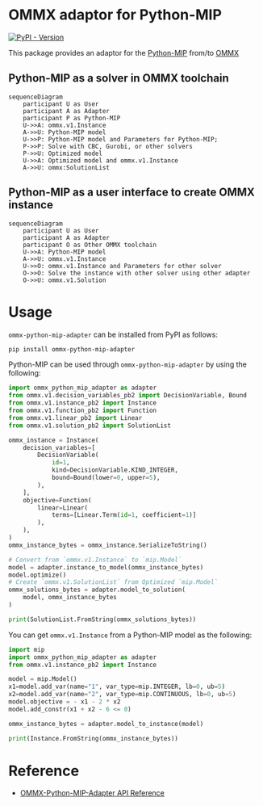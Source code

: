 OMMX adaptor for Python-MIP
============================
[![PyPI - Version](https://img.shields.io/pypi/v/ommx-python-mip-adapter)](https://pypi.org/project/ommx-python-mip-adapter/)

This package provides an adaptor for the [Python-MIP](https://www.python-mip.com/) from/to [OMMX](https://github.com/Jij-Inc/ommx)

Python-MIP as a solver in OMMX toolchain
-----------------------------------------
```mermaid
sequenceDiagram
    participant U as User
    participant A as Adapter
    participant P as Python-MIP
    U->>A: ommx.v1.Instance
    A->>U: Python-MIP model
    U->>P: Python-MIP model and Parameters for Python-MIP;
    P->>P: Solve with CBC, Gurobi, or other solvers
    P->>U: Optimized model
    U->>A: Optimized model and ommx.v1.Instance
    A->>U: ommx:SolutionList
```

Python-MIP as a user interface to create OMMX instance
-------------------------------------------------------
```mermaid
sequenceDiagram
    participant U as User
    participant A as Adapter
    participant O as Other OMMX toolchain
    U->>A: Python-MIP model
    A->>U: ommx.v1.Instance
    U->>O: ommx.v1.Instance and Parameters for other solver
    O->>O: Solve the instance with other solver using other adapter
    O->>U: ommx.v1.Solution
```

Usage
======
`ommx-python-mip-adapter` can be installed from PyPI as follows:

```bash
pip install ommx-python-mip-adapter
```

Python-MIP can be used through `ommx-python-mip-adapter` by using the following:

```python markdown-code-runner
import ommx_python_mip_adapter as adapter
from ommx.v1.decision_variables_pb2 import DecisionVariable, Bound
from ommx.v1.instance_pb2 import Instance
from ommx.v1.function_pb2 import Function
from ommx.v1.linear_pb2 import Linear
from ommx.v1.solution_pb2 import SolutionList

ommx_instance = Instance(
    decision_variables=[
        DecisionVariable(
            id=1,
            kind=DecisionVariable.KIND_INTEGER,
            bound=Bound(lower=0, upper=5),
        ),
    ],
    objective=Function(
        linear=Linear(
            terms=[Linear.Term(id=1, coefficient=1)]
        ),
    ),
)
ommx_instance_bytes = ommx_instance.SerializeToString()

# Convert from `ommx.v1.Instance` to `mip.Model`
model = adapter.instance_to_model(ommx_instance_bytes)
model.optimize()
# Create `ommx.v1.SolutionList` from Optimized `mip.Model`
ommx_solutions_bytes = adapter.model_to_solution(
    model, ommx_instance_bytes
)

print(SolutionList.FromString(ommx_solutions_bytes))
```
You can get `ommx.v1.Instance` from a Python-MIP model as the following:
```python markdown-code-runner
import mip
import ommx_python_mip_adapter as adapter
from ommx.v1.instance_pb2 import Instance

model = mip.Model()
x1=model.add_var(name="1", var_type=mip.INTEGER, lb=0, ub=5)
x2=model.add_var(name="2", var_type=mip.CONTINUOUS, lb=0, ub=5)
model.objective = - x1 - 2 * x2
model.add_constr(x1 + x2 - 6 <= 0)

ommx_instance_bytes = adapter.model_to_instance(model)

print(Instance.FromString(ommx_instance_bytes))
```

Reference
==============
- [OMMX-Python-MIP-Adapter API Reference](https://jij-inc.github.io/ommx-python-mip-adapter/index.html)

